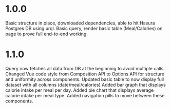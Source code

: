 # 1.0.0
Basic structure in place, downloaded dependencies, able to hit Hasura Postgres DB using urql.
Basic query, render basic table (Meal/Calories) on page to prove full end-to-end working.

# 1.1.0
Query now fetches all data from DB at the beginning to avoid multiple calls.
Changed Vue code style from Composition API to Options API for structure and uniformity across components.
Updated basic table to now display full dataset with all columns (date/meal/calories)
Added bar graph that displays calorie intake per meal per day.
Added pie chart that displays average calorie intake per meal type.
Added navigation pills to move between these components.
